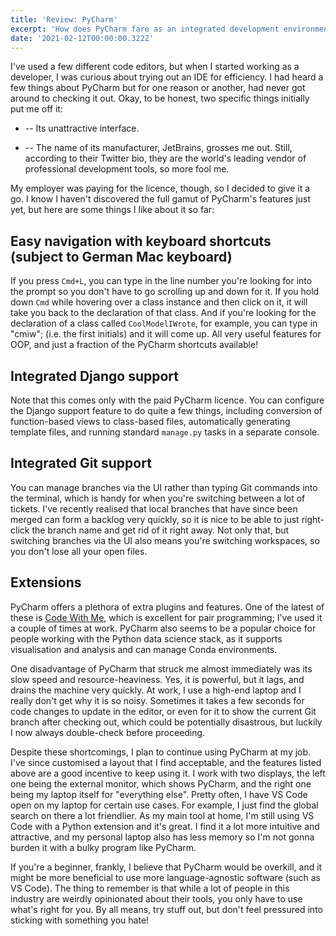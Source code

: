 ```yaml
---
title: 'Review: PyCharm'
excerpt: 'How does PyCharm fare as an integrated development environment? Here''s my hot take.'
date: '2021-02-12T00:00:00.322Z'
---
```


I've used a few different code editors, but when I started working as a developer, I was curious about trying out an IDE for efficiency. I had heard a few things about PyCharm but for one reason or another, had never got around to checking it out. Okay, to be honest, two specific things initially put me off it:

* -- Its unattractive interface.

* -- The name of its manufacturer, JetBrains, grosses me out. Still, according to their Twitter bio, they are the world's leading vendor of professional development tools, so more fool me.

My employer was paying for the licence, though, so I decided to give it a go. I know I haven't discovered the full gamut of PyCharm's features just yet, but here are some things I like about it so far:

## Easy navigation with keyboard shortcuts (subject to German Mac keyboard)

If you press <code>Cmd+L</code>, you can type in the line number you're looking for into the prompt so you don't have to go scrolling up and down for it. If you hold down <code>Cmd</code> while hovering over a class instance and then click on it, it will take you back to the declaration of that class. And if you're looking for the declaration of a class called <code>CoolModelIWrote</code>, for example, you can type in "cmiw"; (i.e. the first initials) and it will come up. All very useful features for OOP, and just a fraction of the PyCharm shortcuts available!

## Integrated Django support

Note that this comes only with the paid PyCharm licence. You can configure the Django support feature to do quite a few things, including conversion of function-based views to class-based files, automatically generating template files, and running standard <code>manage.py</code> tasks in a separate console.

## Integrated Git support

You can manage branches via the UI rather than typing Git commands into the terminal, which is handy for when you're switching between a lot of tickets. I've recently realised that local branches that have since been merged can form a backlog very quickly, so it is nice to be able to just right-click the branch name and get rid of it right away. Not only that, but switching branches via the UI also means you're switching workspaces, so you don't lose all your open files.

## Extensions

PyCharm offers a plethora of extra plugins and features. One of the latest of these is <a href="https://www.jetbrains.com/help/idea/code-with-me.html">Code With Me</a>, which is excellent for pair programming; I've used it a couple of times at work. PyCharm also seems to be a popular choice for people working with the Python data science stack, as it supports visualisation and analysis and can manage Conda environments.

One disadvantage of PyCharm that struck me almost immediately was its slow speed and resource-heaviness. Yes, it is powerful, but it lags, and drains the machine very quickly. At work, I use a high-end laptop and I really don't get why it is so noisy. Sometimes it takes a few seconds for code changes to update in the editor, or even for it to show the current Git branch after checking out, which could be potentially disastrous, but luckily I now always double-check before proceeding.

Despite these shortcomings, I plan to continue using PyCharm at my job. I've since customised a layout that I find acceptable, and the features listed above are a good incentive to keep using it. I work with two displays, the left one being the external monitor, which shows PyCharm, and the right one being my laptop itself for "everything else". Pretty often, I have VS Code open on my laptop for certain use cases. For example, I just find the global search on there a lot friendlier. As my main tool at home, I'm still using VS Code with a Python extension and it's great. I find it a lot more intuitive and attractive, and my personal laptop also has less memory so I'm not gonna burden it with a bulky program like PyCharm.

If you're a beginner, frankly, I believe that PyCharm would be overkill, and it might be more beneficial to use more language-agnostic software (such as VS Code). The thing to remember is that while a lot of people in this industry are weirdly opinionated about their tools, you only have to use what's right for you. By all means, try stuff out, but don't feel pressured into sticking with something you hate!
